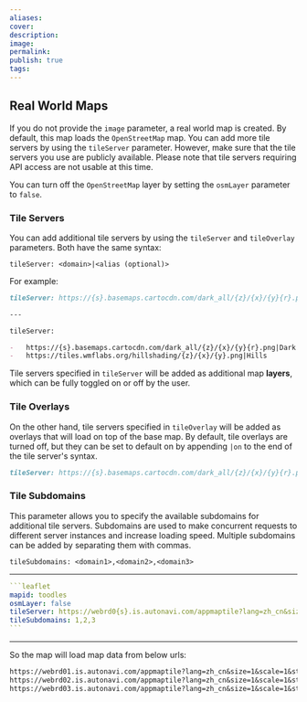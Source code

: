 ```yaml
---
aliases: 
cover: 
description: 
image: 
permalink: 
publish: true
tags: 
---
```


## Real World Maps

If you do not provide the `image` parameter, a real world map is created. By default, this map loads the `OpenStreetMap` map. You can add more tile servers by using the `tileServer` parameter. However, make sure that the tile servers you use are publicly available. Please note that tile servers requiring API access are not usable at this time.

You can turn off the `OpenStreetMap` layer by setting the `osmLayer` parameter to `false`.

### Tile Servers

You can add additional tile servers by using the `tileServer` and `tileOverlay` parameters. Both have the same syntax:

`tileServer: <domain>|<alias (optional)>`

For example:

```md
tileServer: https://{s}.basemaps.cartocdn.com/dark_all/{z}/{x}/{y}{r}.png|Dark

---

tileServer:

-   https://{s}.basemaps.cartocdn.com/dark_all/{z}/{x}/{y}{r}.png|Dark
-   https://tiles.wmflabs.org/hillshading/{z}/{x}/{y}.png|Hills
```

Tile servers specified in `tileServer` will be added as additional map **layers**, which can be fully toggled on or off by the user.

### Tile Overlays

On the other hand, tile servers specified in `tileOverlay` will be added as overlays that will load on top of the base map. By default, tile overlays are turned off, but they can be set to default on by appending `|on` to the end of the tile server's syntax.

```md
tileServer: https://{s}.basemaps.cartocdn.com/dark_all/{z}/{x}/{y}{r}.png|Dark|on
```

### Tile Subdomains

This parameter allows you to specify the available subdomains for additional tile servers. Subdomains are used to make concurrent requests to different server instances and increase loading speed. Multiple subdomains can be added by separating them with commas.

`tileSubdomains: <domain1>,<domain2>,<domain3>`

----

````yaml
```leaflet
mapid: toodles
osmLayer: false
tileServer: https://webrd0{s}.is.autonavi.com/appmaptile?lang=zh_cn&size=1&scale=1&style=8&x={x}&y={y}&z={z}
tileSubdomains: 1,2,3
```
````

---

So the map will load map data from below urls:
```md
https://webrd01.is.autonavi.com/appmaptile?lang=zh_cn&size=1&scale=1&style=8&x={x}&y={y}&z={z}
https://webrd02.is.autonavi.com/appmaptile?lang=zh_cn&size=1&scale=1&style=8&x={x}&y={y}&z={z}
https://webrd03.is.autonavi.com/appmaptile?lang=zh_cn&size=1&scale=1&style=8&x={x}&y={y}&z={z}
```

